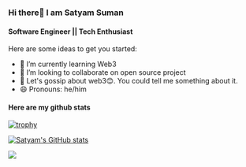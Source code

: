 ### Hi there👋 I am Satyam Suman

#### Software Engineer || Tech Enthusiast

Here are some ideas to get you started:

- 🌱 I’m currently learning Web3
- 👯 I’m looking to collaborate on open source project
- 💬 Let's gossip about web3😊. You could tell me something about it. 
- 😄 Pronouns: he/him

#### Here are my github stats
[![trophy](https://github-profile-trophy.vercel.app/?username=naivedeveloper95)](https://github.com/ryo-ma/github-profile-trophy)

[![Satyam's GitHub stats](https://github-readme-stats.vercel.app/api?username=naivedeveloper95&count_private=true)](https://github-readme-stats.vercel.app/api?username=naivedeveloper95&count_private=true)

![](https://komarev.com/ghpvc/?username=naivedeveloper95)
